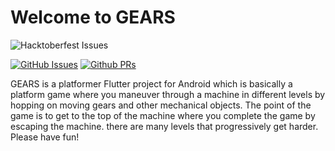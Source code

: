 # Welcome to GEARS

![Hacktoberfest Issues](https://img.shields.io/github/hacktoberfest/2022/Temperate-Designs/platformer-1)

[![GitHub Issues](https://img.shields.io/github/issues/Temperate-Designs/platformer-1)](https://github.com/Temperate-Designs/platformer-1/issues)
[![Github PRs](https://img.shields.io/github/issues-pr/Temperate-Designs/platformer-1)](https://github.com/Temperate-Designs/platformer-1/pulls)

GEARS is a platformer Flutter project for Android which is basically a platform
game where you maneuver through a machine in different levels by hopping on
moving gears and other mechanical objects. The point of the game is to get to
the top of the machine where you complete the game by escaping the machine.
there are many levels that progressively get harder. Please have fun!
